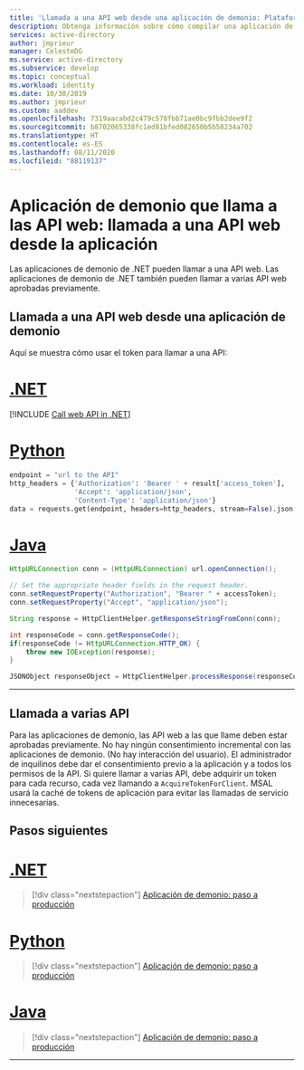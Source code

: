 ```yaml
---
title: 'Llamada a una API web desde una aplicación de demonio: Plataforma de identidad de Microsoft | Azure'
description: Obtenga información sobre cómo compilar una aplicación de demonio que llama a las API web
services: active-directory
author: jmprieur
manager: CelesteDG
ms.service: active-directory
ms.subservice: develop
ms.topic: conceptual
ms.workload: identity
ms.date: 10/30/2019
ms.author: jmprieur
ms.custom: aaddev
ms.openlocfilehash: 7319aacabd2c479c578fbb71ae0bc9fbb2dee9f2
ms.sourcegitcommit: b8702065338fc1ed81bfed082650b5b58234a702
ms.translationtype: HT
ms.contentlocale: es-ES
ms.lasthandoff: 08/11/2020
ms.locfileid: "88119137"
---
```

# <a name="daemon-app-that-calls-web-apis---call-a-web-api-from-the-app"></a>Aplicación de demonio que llama a las API web: llamada a una API web desde la aplicación

Las aplicaciones de demonio de .NET pueden llamar a una API web. Las aplicaciones de demonio de .NET también pueden llamar a varias API web aprobadas previamente.

## <a name="calling-a-web-api-from-a-daemon-application"></a>Llamada a una API web desde una aplicación de demonio

Aquí se muestra cómo usar el token para llamar a una API:

# <a name="net"></a>[.NET](#tab/dotnet)

[!INCLUDE [Call web API in .NET](../../../includes/active-directory-develop-scenarios-call-apis-dotnet.md)]

# <a name="python"></a>[Python](#tab/python)

```Python
endpoint = "url to the API"
http_headers = {'Authorization': 'Bearer ' + result['access_token'],
                'Accept': 'application/json',
                'Content-Type': 'application/json'}
data = requests.get(endpoint, headers=http_headers, stream=False).json()
```

# <a name="java"></a>[Java](#tab/java)

```Java
HttpURLConnection conn = (HttpURLConnection) url.openConnection();

// Set the appropriate header fields in the request header.
conn.setRequestProperty("Authorization", "Bearer " + accessToken);
conn.setRequestProperty("Accept", "application/json");

String response = HttpClientHelper.getResponseStringFromConn(conn);

int responseCode = conn.getResponseCode();
if(responseCode != HttpURLConnection.HTTP_OK) {
    throw new IOException(response);
}

JSONObject responseObject = HttpClientHelper.processResponse(responseCode, response);
```

---

## <a name="calling-several-apis"></a>Llamada a varias API

Para las aplicaciones de demonio, las API web a las que llame deben estar aprobadas previamente. No hay ningún consentimiento incremental con las aplicaciones de demonio. (No hay interacción del usuario). El administrador de inquilinos debe dar el consentimiento previo a la aplicación y a todos los permisos de la API. Si quiere llamar a varias API, debe adquirir un token para cada recurso, cada vez llamando a `AcquireTokenForClient`. MSAL usará la caché de tokens de aplicación para evitar las llamadas de servicio innecesarias.

## <a name="next-steps"></a>Pasos siguientes

# <a name="net"></a>[.NET](#tab/dotnet)

> [!div class="nextstepaction"]
> [Aplicación de demonio: paso a producción](./scenario-daemon-production.md?tabs=dotnet)

# <a name="python"></a>[Python](#tab/python)

> [!div class="nextstepaction"]
> [Aplicación de demonio: paso a producción](./scenario-daemon-production.md?tabs=python)

# <a name="java"></a>[Java](#tab/java)

> [!div class="nextstepaction"]
> [Aplicación de demonio: paso a producción](./scenario-daemon-production.md?tabs=java)

---